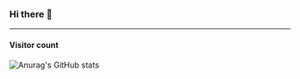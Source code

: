 ### Hi there 👋



----

#### Visitor count

![Anurag's GitHub stats](https://github-readme-stats.vercel.app/api?username=Arc-huangjingtong&show_icons=true&theme=radical)

